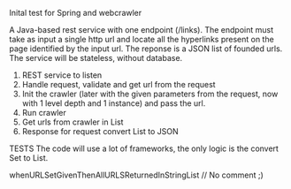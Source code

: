 Inital test for Spring and webcrawler

A Java-based rest service with one endpoint (/links). 
The endpoint must take as input a single http url and locate all the hyperlinks present on the page identified by the input url. 
The reponse is a JSON list of founded urls.
The service will be stateless, without database. 

1. REST service to listen
2. Handle request, validate and get url from the request
3. Init the crawler  (later with the given parameters from the request, now with 1 level depth and 1 instance) and pass the url.
4. Run crawler 
5. Get urls from crawler in List<String>
6. Response for request convert List<String> to JSON 


TESTS
The code will use a lot of frameworks, the only logic is the convert Set<WebURL> to List<String>.

whenURLSetGivenThenAllURLSReturnedInStringList // No comment ;)



